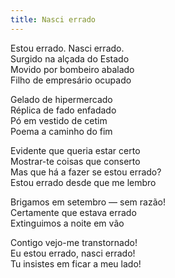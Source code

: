 ```yaml
---
title: Nasci errado
---
```


Estou errado. Nasci errado.  
Surgido na alçada do Estado  
Movido por bombeiro abalado  
Filho de empresário ocupado 

Gelado de hipermercado  
Réplica de fado enfadado  
Pó em vestido de cetim  
Poema a caminho do fim  

Evidente que queria estar certo  
Mostrar-te coisas que conserto  
Mas que há a fazer se estou errado?  
Estou errado desde que me lembro  

Brigamos em setembro — sem razão!  
Certamente que estava errado  
Extinguimos a noite em vão  

Contigo vejo-me transtornado!  
Eu estou errado, nasci errado!  
Tu insistes em ficar a meu lado!

